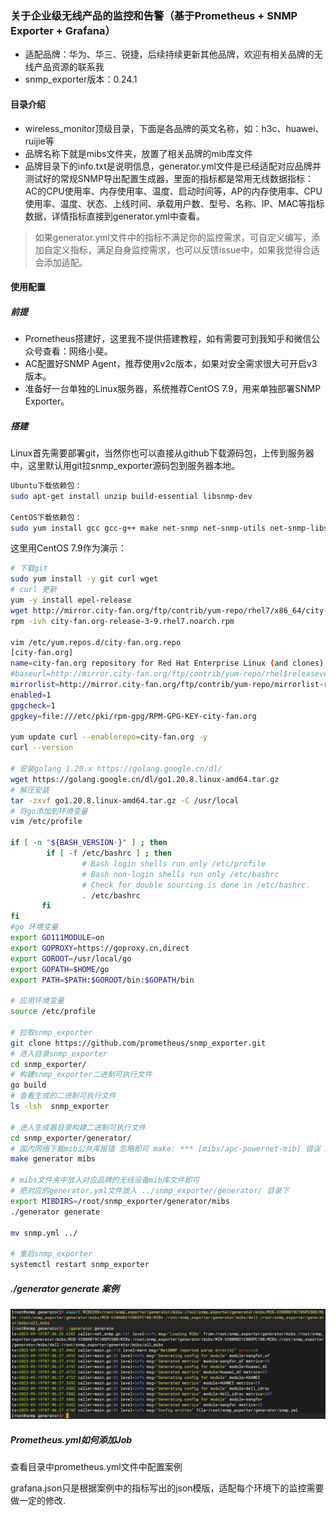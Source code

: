 ### 关于企业级无线产品的监控和告警（基于Prometheus + SNMP Exporter + Grafana）

- 适配品牌：华为、华三、锐捷，后续持续更新其他品牌，欢迎有相关品牌的无线产品资源的联系我
- snmp_exporter版本：0.24.1

#### 目录介绍

- wireless_monitor顶级目录，下面是各品牌的英文名称，如：h3c、huawei、ruijie等
- 品牌名称下就是mibs文件夹，放置了相关品牌的mib库文件
- 品牌目录下的info.txt是说明信息，generator.yml文件是已经适配对应品牌并测试好的常规SNMP导出配置生成器，里面的指标都是常用无线数据指标：AC的CPU使用率、内存使用率、温度、启动时间等，AP的内存使用率、CPU使用率、温度、状态、上线时间、承载用户数、型号、名称、IP、MAC等指标数据，详情指标直接到generator.yml中查看。

> 如果generator.yml文件中的指标不满足你的监控需求，可自定义编写，添加自定义指标，满足自身监控需求，也可以反馈issue中，如果我觉得合适会添加适配。

#### 使用配置

##### 前提

- Prometheus搭建好，这里我不提供搭建教程，如有需要可到我知乎和微信公众号查看：网络小斐。
- AC配置好SNMP Agent，推荐使用v2c版本，如果对安全需求很大可开启v3版本。
- 准备好一台单独的Linux服务器，系统推荐CentOS 7.9，用来单独部署SNMP Exporter。

##### 搭建

Linux首先需要部署git，当然你也可以直接从github下载源码包，上传到服务器中，这里默认用git拉snmp_exporter源码包到服务器本地。

```bash
Ubuntu下载依赖包：
sudo apt-get install unzip build-essential libsnmp-dev

CentOS下载依赖包：
sudo yum install gcc gcc-g++ make net-snmp net-snmp-utils net-snmp-libs net-snmp-devel
```

这里用CentOS 7.9作为演示：

```bash
# 下载git
sudo yum install -y git curl wget
# curl 更新
yum -y install epel-release 
wget http://mirror.city-fan.org/ftp/contrib/yum-repo/rhel7/x86_64/city-fan.org-release-3-9.rhel7.noarch.rpm
rpm -ivh city-fan.org-release-3-9.rhel7.noarch.rpm

vim /etc/yum.repos.d/city-fan.org.repo
[city-fan.org]
name=city-fan.org repository for Red Hat Enterprise Linux (and clones) $releasever ($basearch)
#baseurl=http://mirror.city-fan.org/ftp/contrib/yum-repo/rhel$releasever/$basearch
mirrorlist=http://mirror.city-fan.org/ftp/contrib/yum-repo/mirrorlist-rhel$releasever
enabled=1
gpgcheck=1
gpgkey=file:///etc/pki/rpm-gpg/RPM-GPG-KEY-city-fan.org

yum update curl --enablerepo=city-fan.org -y
curl --version

# 安装golang 1.20.x https://golang.google.cn/dl/
wget https://golang.google.cn/dl/go1.20.8.linux-amd64.tar.gz
# 解压安装
tar -zxvf go1.20.8.linux-amd64.tar.gz -C /usr/local
# 将go添加到环境变量
vim /etc/profile

if [ -n "${BASH_VERSION-}" ] ; then
        if [ -f /etc/bashrc ] ; then
                # Bash login shells run only /etc/profile
                # Bash non-login shells run only /etc/bashrc
                # Check for double sourcing is done in /etc/bashrc.
                . /etc/bashrc
       fi
fi
#go 环境变量
export GO111MODULE=on
export GOPROXY=https://goproxy.cn,direct
export GOROOT=/usr/local/go
export GOPATH=$HOME/go
export PATH=$PATH:$GOROOT/bin:$GOPATH/bin

# 应用环境变量
source /etc/profile

# 拉取snmp_exporter
git clone https://github.com/prometheus/snmp_exporter.git
# 进入目录snmp_exporter
cd snmp_exporter/
# 构建snmp_exporter二进制可执行文件
go build
# 查看生成的二进制可执行文件
ls -lsh  snmp_exporter

# 进入生成器目录构建二进制可执行文件
cd snmp_exporter/generator/
# 国内网络下载mib公共库报错 忽略即可 make: *** [mibs/apc-powernet-mib] 错误 22
make generator mibs

# mibs文件夹中放入对应品牌的无线设备mib库文件即可
# 把对应的generator.yml文件放入 ../snmp_exporter/generator/ 目录下
export MIBDIRS=/root/snmp_exporter/generator/mibs
./generator generate

mv snmp.yml ../

# 重启snmp_exporter
systemctl restart snmp_exporter
```
##### ./generator generate 案例

![generate](generator.png)

##### Prometheus.yml如何添加Job

查看目录中prometheus.yml文件中配置案例

grafana.json只是根据案例中的指标写出的json模版，适配每个环境下的监控需要做一定的修改.